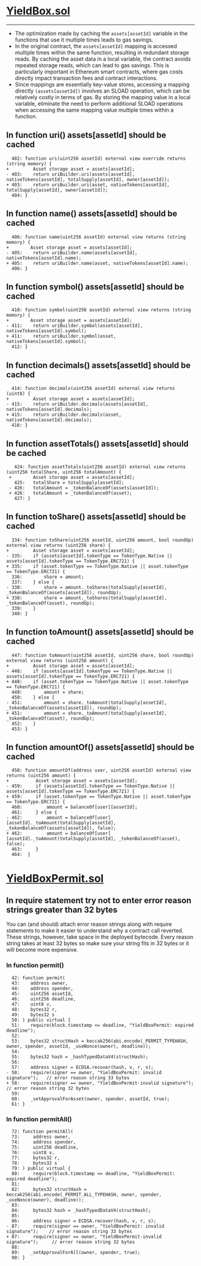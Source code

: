 # [YieldBox.sol](https://github.com/Tapioca-DAO/YieldBox/blob/f5ad271b2dcab8b643b7cf622c2d6a128e109999/contracts/YieldBox.sol)
-----
+ The optimization made by caching the `assets[assetId]` variable in the functions that use it multiple times leads to gas savings.
+ In the original contract, the `assets[assetId]` mapping is accessed multiple times within the same function, resulting in redundant storage reads. By caching the asset data in a local variable, the contract avoids repeated storage reads, which can lead to gas savings. This is particularly important in Ethereum smart contracts, where gas costs directly impact transaction fees and contract interactions.
+ Since mappings are essentially key-value stores, accessing a mapping directly `(assets[assetId])` involves an SLOAD operation, which can be relatively costly in terms of gas. By storing the mapping value in a local variable, eliminate the need to perform additional SLOAD operations when accessing the same mapping value multiple times within a function.

In function uri() assets[assetId] should be cached
-
      402: function uri(uint256 assetId) external view override returns (string memory) {
    +         Asset storage asset = assets[assetId];
    - 403:    return uriBuilder.uri(assets[assetId], nativeTokens[assetId], totalSupply[assetId], owner[assetId]);
    + 403:    return uriBuilder.uri(asset, nativeTokens[assetId], totalSupply[assetId], owner[assetId]);
      404: }


In function name() assets[assetId] should be cached
-
      406: function name(uint256 assetId) external view returns (string memory) {
    +        Asset storage asset = assets[assetId];
    - 405:    return uriBuilder.name(assets[assetId], nativeTokens[assetId].name);
    + 405:    return uriBuilder.name(asset, nativeTokens[assetId].name);
      406: }


In function symbol() assets[assetId] should be cached
-
      410: function symbol(uint256 assetId) external view returns (string memory) {
    +        Asset storage asset = assets[assetId];
    - 411:    return uriBuilder.symbol(assets[assetId], nativeTokens[assetId].symbol);
    + 411:    return uriBuilder.symbol(asset, nativeTokens[assetId].symbol);
      412: }

In function decimals() assets[assetId] should be cached
-
      414: function decimals(uint256 assetId) external view returns (uint8) {
    +         Asset storage asset = assets[assetId];
    - 415:    return uriBuilder.decimals(assets[assetId], nativeTokens[assetId].decimals);
    + 415:    return uriBuilder.decimals(asset, nativeTokens[assetId].decimals);
      416: }


In function assetTotals() assets[assetId] should be cached
-
       424: function assetTotals(uint256 assetId) external view returns (uint256 totalShare, uint256 totalAmount) {
     +        Asset storage asset = assets[assetId];
       425:   totalShare = totalSupply[assetId];
     - 426:   totalAmount = _tokenBalanceOf(assets[assetId]);
     + 426:   totalAmount = _tokenBalanceOf(asset);
       427: }

In function toShare() assets[assetId] should be cached
-
      334: function toShare(uint256 assetId, uint256 amount, bool roundUp) external view returns (uint256 share) {
    +         Asset storage asset = assets[assetId];
    - 335:    if (assets[assetId].tokenType == TokenType.Native || assets[assetId].tokenType == TokenType.ERC721) {
    + 335:    if (asset.tokenType == TokenType.Native || asset.tokenType == TokenType.ERC721) {
      336:        share = amount;
      337:    } else {
    - 338:        share = amount._toShares(totalSupply[assetId], _tokenBalanceOf(assets[assetId]), roundUp);
    + 338:        share = amount._toShares(totalSupply[assetId], _tokenBalanceOf(asset), roundUp);
      339:    }
      340: }

In function toAmount() assets[assetId] should be cached
-
      447: function toAmount(uint256 assetId, uint256 share, bool roundUp) external view returns (uint256 amount) {
    +         Asset storage asset = assets[assetId];
    - 448:    if (assets[assetId].tokenType == TokenType.Native || assets[assetId].tokenType == TokenType.ERC721) {
    + 448:    if (asset.tokenType == TokenType.Native || asset.tokenType == TokenType.ERC721) {
      449:        amount = share;
      450:    } else {
    - 451:        amount = share._toAmount(totalSupply[assetId], _tokenBalanceOf(assets[assetId]), roundUp);
    + 451:        amount = share._toAmount(totalSupply[assetId], _tokenBalanceOf(asset), roundUp);
      452:    }
      453: }

In function amountOf() assets[assetId] should be cached
-
      458: function amountOf(address user, uint256 assetId) external view returns (uint256 amount) {
    +          Asset storage asset = assets[assetId];
    - 459:     if (assets[assetId].tokenType == TokenType.Native || assets[assetId].tokenType == TokenType.ERC721) {
    + 459:     if (asset.tokenType == TokenType.Native || asset.tokenType == TokenType.ERC721) {
      460:         amount = balanceOf[user][assetId];
      461:     } else {
    - 462:         amount = balanceOf[user][assetId]._toAmount(totalSupply[assetId], _tokenBalanceOf(assets[assetId]), false);
    + 462:         amount = balanceOf[user][assetId]._toAmount(totalSupply[assetId], _tokenBalanceOf(asset), false);
      463:     }
      464:  }





# [YieldBoxPermit.sol](https://github.com/Tapioca-DAO/YieldBox/blob/f5ad271b2dcab8b643b7cf622c2d6a128e109999/contracts/YieldBoxPermit.sol)

In require statement try not to enter error reason strings greater than 32 bytes
-
You can (and should) attach error reason strings along with require statements to make it easier to understand why a contract call reverted. These strings, however, take space in the deployed bytecode. Every reason string takes at least 32 bytes so make sure your string fits in 32 bytes or it will become more expensive.

### In function permit()

      42: function permit(
      43:    address owner,
      44:    address spender,
      45:    uint256 assetId,
      46:    uint256 deadline,
      47:    uint8 v,
      48:    bytes32 r,
      49:    bytes32 s
      50: ) public virtual {
      51:    require(block.timestamp <= deadline, "YieldBoxPermit: expired deadline");
      52:
      53:    bytes32 structHash = keccak256(abi.encode(_PERMIT_TYPEHASH, owner, spender, assetId, _useNonce(owner), deadline));
      54:
      55:    bytes32 hash = _hashTypedDataV4(structHash);
      56:
      57:    address signer = ECDSA.recover(hash, v, r, s);
    - 58:    require(signer == owner, "YieldBoxPermit: invalid signature");   // error reason string 33 bytes
    + 58:    require(signer == owner, "YieldBoxPermit-invalid signature");    // error reason string 32 bytes
      59:
      60:    _setApprovalForAsset(owner, spender, assetId, true);
      61: }

### In function permitAll()

      72: function permitAll(
      73:     address owner,
      74:     address spender,
      75:     uint256 deadline,
      76:     uint8 v,
      77:     bytes32 r,
      78:     bytes32 s
      79: ) public virtual {
      80:     require(block.timestamp <= deadline, "YieldBoxPermit: expired deadline");
      81:
      82:     bytes32 structHash = keccak256(abi.encode(_PERMIT_ALL_TYPEHASH, owner, spender, _useNonce(owner), deadline));
      83: 
      84:     bytes32 hash = _hashTypedDataV4(structHash);
      85:
      86:     address signer = ECDSA.recover(hash, v, r, s);
    - 87:     require(signer == owner, "YieldBoxPermit: invalid signature");    // error reason string 33 bytes
    + 87:     require(signer == owner, "YieldBoxPermit-invalid signature");     // error reason string 32 bytes
      88:
      89:    _setApprovalForAll(owner, spender, true);
      90: }